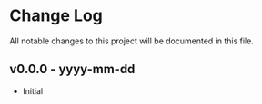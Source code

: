 # Change Log

All notable changes to this project will be documented in this file.

## v0.0.0 - yyyy-mm-dd
- Initial
